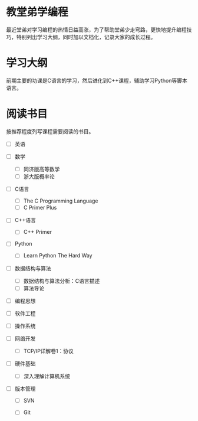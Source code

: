 教堂弟学编程
============

最近堂弟对学习编程的热情日益高涨，为了帮助堂弟少走弯路，更快地提升编程技巧，特别列出学习大纲，同时加以文档化，记录大家的成长过程。

学习大纲
========

前期主要的功课是C语言的学习，然后进化到C++课程，辅助学习Python等脚本语言。

阅读书目
========

按推荐程度列写课程需要阅读的书目。

- [ ] 英语

- [ ] 数学
  - [ ] 同济版高等数学
  - [ ] 浙大版概率论

- [ ] C语言
  - [ ] The C Programming Language
  - [ ] C Primer Plus

- [ ] C++语言
  - [ ] C++ Primer

- [ ] Python
  - [ ] Learn Python The Hard Way

- [ ] 数据结构与算法
  - [ ] 数据结构与算法分析：C语言描述
  - [ ] 算法导论

- [ ] 编程思想

- [ ] 软件工程

- [ ] 操作系统

- [ ] 网络开发
  - [ ] TCP/IP详解卷1：协议

- [ ] 硬件基础
  - [ ] 深入理解计算机系统

- [ ] 版本管理
  - [ ] SVN
  - [ ] Git

